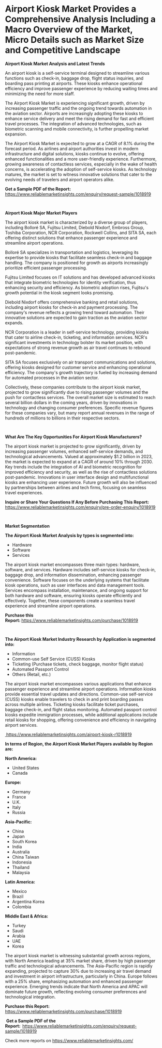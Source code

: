 <p><h1>Airport Kiosk Market Provides a Comprehensive Analysis Including a Macro Overview of the Market, Micro Details such as Market Size and Competitive Landscape</h1></p><p><strong>Airport Kiosk Market Analysis and Latest Trends</strong></p>
<p><p>An airport kiosk is a self-service terminal designed to streamline various functions such as check-in, baggage drop, flight status inquiries, and boarding pass printing at airports. These kiosks enhance operational efficiency and improve passenger experience by reducing waiting times and minimizing the need for more staff.</p><p>The Airport Kiosk Market is experiencing significant growth, driven by increasing passenger traffic and the ongoing trend towards automation in the aviation sector. Airports are increasingly adopting these kiosks to enhance service delivery and meet the rising demand for fast and efficient travel processes. The integration of advanced technologies, such as biometric scanning and mobile connectivity, is further propelling market expansion.</p><p>The Airport Kiosk Market is expected to grow at a CAGR of 8.1% during the forecast period. As airlines and airport authorities invest in modern infrastructure and digital solutions, kiosks continue to evolve, offering enhanced functionalities and a more user-friendly experience. Furthermore, growing awareness of contactless services, especially in the wake of health concerns, is accelerating the adoption of self-service kiosks. As technology matures, the market is set to witness innovative solutions that cater to the evolving needs of travelers and airport operators alike.</p></p>
<p><strong>Get a Sample PDF of the Report:&nbsp;</strong> <a href="https://www.reliablemarketinsights.com/enquiry/request-sample/1018919?utm_campaign=2580&utm_medium=2&utm_source=Github&utm_content=ia&utm_term=22022025&utm_id=airport-kiosk">https://www.reliablemarketinsights.com/enquiry/request-sample/1018919</a></p>
<p>&nbsp;</p>
<p><strong>Airport Kiosk Major Market Players</strong></p>
<p><p>The airport kiosk market is characterized by a diverse group of players, including Bolloré SA, Fujitsu Limited, Diebold Nixdorf, Embross Group, Toshiba Corporation, NCR Corporation, Rockwell Collins, and SITA SA, each offering distinct solutions that enhance passenger experience and streamline airport operations.</p><p>Bolloré SA specializes in transportation and logistics, leveraging its expertise to provide kiosks that facilitate seamless check-in and baggage handling. The company is positioned for growth as airports increasingly prioritize efficient passenger processing.</p><p>Fujitsu Limited focuses on IT solutions and has developed advanced kiosks that integrate biometric technologies for identity verification, thus enhancing security and efficiency. As biometric adoption rises, Fujitsu's growth potential in the kiosk segment looks promising.</p><p>Diebold Nixdorf offers comprehensive banking and retail solutions, including airport kiosks for check-in and payment processing. The company's revenue reflects a growing trend toward automation. Their innovative solutions are expected to gain traction as the aviation sector expands.</p><p>NCR Corporation is a leader in self-service technology, providing kiosks that cater to airline check-in, ticketing, and information services. NCR's significant investments in technology bolster its market position, with expectations of strong revenue growth as air travel continues to rebound post-pandemic.</p><p>SITA SA focuses exclusively on air transport communications and solutions, offering kiosks designed for customer service and enhancing operational efficiency. The company's growth trajectory is fueled by increasing demand for automated processes in the aviation sector.</p><p>Collectively, these companies contribute to the airport kiosk market, projected to grow significantly due to rising passenger volumes and the push for contactless services. The overall market size is estimated to reach several billion dollars in the coming years, driven by innovations in technology and changing consumer preferences. Specific revenue figures for these companies vary, but many report annual revenues in the range of hundreds of millions to billions in their respective sectors.</p></p>
<p>&nbsp;</p>
<p><strong>What Are The Key Opportunities For Airport Kiosk Manufacturers?</strong></p>
<p><p>The airport kiosk market is projected to grow significantly, driven by increasing passenger volumes, enhanced self-service demands, and technological advancements. Valued at approximately $1.2 billion in 2023, the market is expected to expand at a CAGR of around 10% through 2030. Key trends include the integration of AI and biometric recognition for improved efficiency and security, as well as the rise of contactless solutions post-pandemic. Innovations in user interface design and multifunctional kiosks are enhancing user experience. Future growth will also be influenced by partnerships between airlines and tech firms, focusing on seamless travel experiences.</p></p>
<p><strong>Inquire or Share Your Questions If Any Before Purchasing This Report:</strong> <a href="https://www.reliablemarketinsights.com/enquiry/pre-order-enquiry/1018919?utm_campaign=2580&utm_medium=2&utm_source=Github&utm_content=ia&utm_term=22022025&utm_id=airport-kiosk">https://www.reliablemarketinsights.com/enquiry/pre-order-enquiry/1018919</a></p>
<p>&nbsp;</p>
<p><strong>Market Segmentation</strong></p>
<p><strong>The Airport Kiosk Market Analysis by types is segmented into:</strong></p>
<p><ul><li>Hardware</li><li>Software</li><li>Services</li></ul></p>
<p><p>The airport kiosk market encompasses three main types: hardware, software, and services. Hardware includes self-service kiosks for check-in, baggage drop, and information dissemination, enhancing passenger convenience. Software focuses on the underlying systems that facilitate kiosk operations, such as user interfaces and data management tools. Services encompass installation, maintenance, and ongoing support for both hardware and software, ensuring kiosks operate efficiently and effectively. Together, these components create a seamless travel experience and streamline airport operations.</p></p>
<p><strong>Purchase this Report:&nbsp;</strong><a href="https://www.reliablemarketinsights.com/purchase/1018919?utm_campaign=2580&utm_medium=2&utm_source=Github&utm_content=ia&utm_term=22022025&utm_id=airport-kiosk">https://www.reliablemarketinsights.com/purchase/1018919</a></p>
<p>&nbsp;</p>
<p><strong>The Airport Kiosk Market Industry Research by Application is segmented into:</strong></p>
<p><ul><li>Information</li><li>Common-use Self Service (CUSS) Kiosks</li><li>Ticketing (Purchase tickets, check baggage, monitor flight status)</li><li>Automated Passport Control</li><li>Others (Retail, etc.)</li></ul></p>
<p><p>The airport kiosk market encompasses various applications that enhance passenger experience and streamline airport operations. Information kiosks provide essential travel updates and directions. Common-use self-service (CUSS) kiosks enable travelers to check in and print boarding passes across multiple airlines. Ticketing kiosks facilitate ticket purchases, baggage check-in, and flight status monitoring. Automated passport control kiosks expedite immigration processes, while additional applications include retail kiosks for shopping, offering convenience and efficiency in navigating airport services.</p></p>
<p><a href="https://www.reliablemarketinsights.com/airport-kiosk-r1018919?utm_campaign=2580&utm_medium=2&utm_source=Github&utm_content=ia&utm_term=22022025&utm_id=airport-kiosk">&nbsp;https://www.reliablemarketinsights.com/airport-kiosk-r1018919</a></p>
<p><strong>In terms of Region, the Airport Kiosk Market Players available by Region are:</strong></p>
<p>
    <p> <strong> North America: </strong>
        <ul>
            <li>United States</li>
            <li>Canada</li>
        </ul>
        </p> 
    <p> <strong> Europe: </strong>
        <ul>
            <li>Germany</li>
            <li>France</li>
            <li>U.K.</li>
            <li>Italy</li>
            <li>Russia</li>
        </ul>
        </p> 
    <p> <strong> Asia-Pacific: </strong>
        <ul>
            <li>China</li>
            <li>Japan</li>
            <li>South Korea</li>
            <li>India</li>
            <li>Australia</li>
            <li>China Taiwan</li>
            <li>Indonesia</li>
            <li>Thailand</li>
            <li>Malaysia</li>
        </ul>
        </p> 
    <p> <strong> Latin America: </strong>
        <ul>
            <li>Mexico</li>
            <li>Brazil</li>
            <li>Argentina Korea</li>
            <li>Colombia</li>
        </ul>
        </p> 
    <p> <strong> Middle East & Africa: </strong>
        <ul>
            <li>Turkey</li>
            <li>Saudi</li>
            <li>Arabia</li>
            <li>UAE</li>
            <li>Korea</li>
        </ul>
    </p>
    </p>
<p><p>The airport kiosk market is witnessing substantial growth across regions, with North America leading at 35% market share, driven by high passenger traffic and technological advancements. The Asia-Pacific region is rapidly expanding, projected to capture 30% due to increasing air travel demand and investment in airport infrastructure, particularly in China. Europe follows with a 25% share, emphasizing automation and enhanced passenger experience. Emerging trends indicate that North America and APAC will dominate future growth, reflecting evolving consumer preferences and technological integration.</p></p>
<p><strong>Purchase this Report: </strong><a href="https://www.reliablemarketinsights.com/purchase/1018919?utm_campaign=2580&utm_medium=2&utm_source=Github&utm_content=ia&utm_term=22022025&utm_id=airport-kiosk">https://www.reliablemarketinsights.com/purchase/1018919</a></p>
<p>&nbsp;<strong>Get a Sample PDF of the Report:&nbsp;&nbsp;</strong><a href="https://www.reliablemarketinsights.com/enquiry/request-sample/1018919?utm_campaign=2580&utm_medium=2&utm_source=Github&utm_content=ia&utm_term=22022025&utm_id=airport-kiosk">https://www.reliablemarketinsights.com/enquiry/request-sample/1018919</a></p>
<p><strong></strong></p>
<p>Check more reports on <a href="https://www.reliablemarketinsights.com/?utm_campaign=2580&utm_medium=2&utm_source=Github&utm_content=ia&utm_term=22022025&utm_id=airport-kiosk">https://www.reliablemarketinsights.com/</a></p>